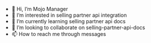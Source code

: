 - 👋 Hi, I’m Mojo Manager
- 👀 I’m interested in selling partner api integration
- 🌱 I’m currently learning selling partner api docs
- 💞️ I’m looking to collaborate on selling-partner-api-docs
- 📫 How to reach me through messages

<!---
MojoManager/MojoManager is a ✨ special ✨ repository because its `README.md` (this file) appears on your GitHub profile.
You can click the Preview link to take a look at your changes.
--->
